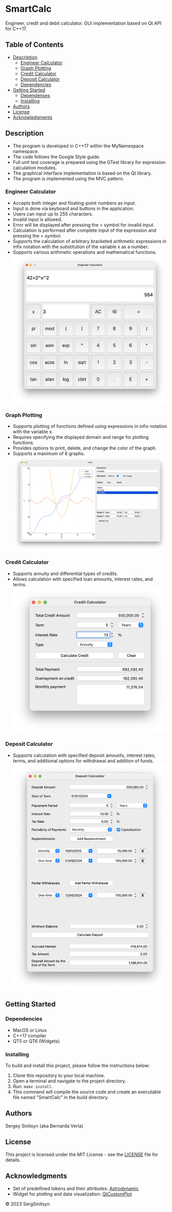 # SmartCalc
Engineer, credit and debit calculator. GUI implementation based on Qt API for C++17.

## Table of Contents
- [Description](#description)
    - [Engineer Calculator](#engineer-calculator)
    - [Graph Plotting](#graph-plotting)
    - [Credit Calculator](#credit-calculator)
    - [Deposit Calculator](#deposit-calculator)
    - [Dependencies](#dependencies)
- [Getting Started](#getting-started)
    - [Dependenses](#dependencies)
    - [Installing](#installing)
    <!-- - [Usage](#usage) -->
- [Authors](#authors)
- [License](#license)
- [Acknowledgments](#acknowledgments)

## Description
- The program is developed in C++17 within the MyNamespace namespace.
- The code follows the Google Style guide.
- Full unit test coverage is prepared using the GTest library for expression calculation modules.
- The graphical interface implementation is based on the Qt library.
- The program is implemented using the MVC pattern.

### Engineer Calculator
- Accepts both integer and floating-point numbers as input.
- Input is done via keyboard and buttons in the application.
- Users can input up to 255 characters.
- Invalid input is allowed.
- Error will be displayed after pressing the = symbol for invalid input.
- Calculation is performed after complete input of the expression and pressing the = symbol.
- Supports the calculation of arbitrary bracketed arithmetic expressions in infix notation with the substitution of the variable x as a number.
- Supports various arithmetic operations and mathematical functions.
![engineer](images/engineer.png)

### Graph Plotting
- Supports plotting of functions defined using expressions in infix notation with the variable x.
- Requires specifying the displayed domain and range for plotting functions.
- Provides options to print, delete, and change the color of the graph.
- Supports a maximum of 8 graphs.
![graph_plotting](images/graph_plotting.png)

### Credit Calculator
- Supports annuity and differential types of credits.
- Allows calculation with specified loan amounts, interest rates, and terms.
![credit](images/credit.png)

### Deposit Calculator
- Supports calculation with specified deposit amounts, interest rates, terms, and additional options for withdrawal and addition of funds.
![deposit](images/deposit.png)


## Getting Started

### Dependencies

- MacOS or Linux
- C++17 compiler
- QT5 or QT6 (Widgets)


### Installing

To build and install this project, please follow the instructions below:
1. Clone this repository to your local machine.
2. Open a terminal and navigate to the project directory.
3. Run: `make install`.
4. This command will compile the source code and create an executable file named "SmartCalc" in the build directory.

<!-- ### Usage -->

<!-- * How to run the program
* Step-by-step bullets
```
code blocks for commands
``` -->

## Authors

Sergey Sinitsyn (aka Bernarda Verla)

## License

This project is licensed under the MIT License - see the [LICENSE](LICENSE.txt) file for details.

## Acknowledgments

- Set of predefined tokens and their attributes: [Astrodynamic](https://github.com/Astrodynamic/SmartCalculator)
- Widget for plotting and data visualization: [QtCustomPlot](https://www.qcustomplot.com/)


© 2023 SergSinitsyn
